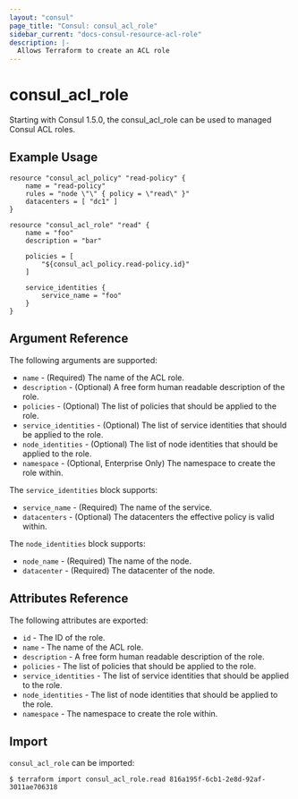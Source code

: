 ```yaml
---
layout: "consul"
page_title: "Consul: consul_acl_role"
sidebar_current: "docs-consul-resource-acl-role"
description: |-
  Allows Terraform to create an ACL role
---
```


# consul_acl_role

Starting with Consul 1.5.0, the consul_acl_role can be used to managed Consul ACL roles.


## Example Usage

```hcl
resource "consul_acl_policy" "read-policy" {
	name = "read-policy"
	rules = "node \"\" { policy = \"read\" }"
	datacenters = [ "dc1" ]
}

resource "consul_acl_role" "read" {
	name = "foo"
	description = "bar"

	policies = [
		"${consul_acl_policy.read-policy.id}"
	]

	service_identities {
		service_name = "foo"
	}
}
```

## Argument Reference

The following arguments are supported:

* `name` - (Required) The name of the ACL role.
* `description` - (Optional) A free form human readable description of the role.
* `policies` - (Optional) The list of policies that should be applied to the role.
* `service_identities` - (Optional) The list of service identities that should be applied to the role.
* `node_identities` - (Optional) The list of node identities that should be applied to the role.
* `namespace` - (Optional, Enterprise Only) The namespace to create the role within.

The `service_identities` block supports:

* `service_name` - (Required) The name of the service.
* `datacenters` - (Optional) The datacenters the effective policy is valid within.

The `node_identities` block supports:

* `node_name` - (Required) The name of the node.
* `datacenter` - (Required) The datacenter of the node.

## Attributes Reference

The following attributes are exported:

* `id` - The ID of the role.
* `name` - The name of the ACL role.
* `description` - A free form human readable description of the role.
* `policies` - The list of policies that should be applied to the role.
* `service_identities` - The list of service identities that should be applied to the role.
* `node_identities` - The list of node identities that should be applied to the role.
* `namespace` - The namespace to create the role within.


## Import

`consul_acl_role` can be imported:

```
$ terraform import consul_acl_role.read 816a195f-6cb1-2e8d-92af-3011ae706318
```
